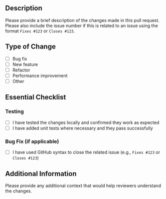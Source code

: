## Description

Please provide a brief description of the changes made in this pull request.
Please also include the issue number if this is related to an issue using the format `Fixes #123` or `Closes #123`.

## Type of Change

- [ ] Bug fix
- [ ] New feature
- [ ] Refactor
- [ ] Performance improvement
- [ ] Other

## Essential Checklist

### Testing
- [ ] I have tested the changes locally and confirmed they work as expected
- [ ] I have added unit tests where necessary and they pass successfully

### Bug Fix (if applicable)
- [ ] I have used GitHub syntax to close the related issue (e.g., `Fixes #123` or `Closes #123`)

## Additional Information

Please provide any additional context that would help reviewers understand the changes. 